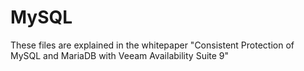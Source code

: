# MySQL

These files are explained in the whitepaper
"Consistent Protection of MySQL and MariaDB with Veeam Availability Suite 9"
